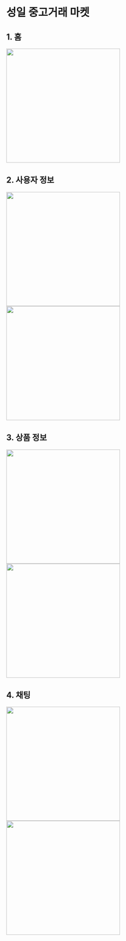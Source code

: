 # 성일 중고거래 마켓 

## 1. 홈

<img src="./images/1-home.png" width="300" height="auto" />

## 2. 사용자 정보 

<img src="./images/2-login.png" width="300" height="auto" style="display: inline-block" />
<img src="./images/2-user-info.png" width="300" height="auto" style="display: inline-block" />

## 3. 상품 정보 

<img src="./images/3-modify.png" width="300" height="auto" style="display: inline-block" />
<img src="./images/3-product.png" width="300" height="auto" style="display: inline-block" />

## 4. 채팅

<img src="./images/4-chat-1.png" width="300" height="auto" style="display: inline-block" />
<img src="./images/4-chat-2.png" width="300" height="auto" style="display: inline-block" />
